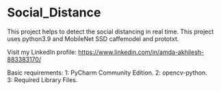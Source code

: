 # Social_Distance
This project helps to detect the social distancing in real time. This project uses python3.9 and MobileNet SSD caffemodel and prototxt.

Visit my LinkedIn profile:
https://www.linkedin.com/in/amda-akhilesh-883383170/


Basic requirements:
1: PyCharm Community Edition.
2: opencv-python.  
3: Required Library Files.
